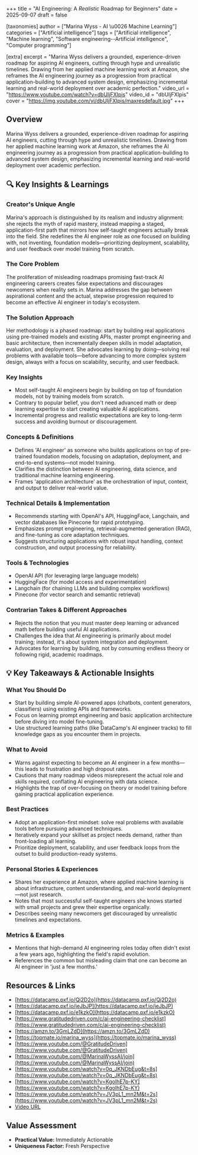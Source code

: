 +++
title = "AI Engineering: A *Realistic* Roadmap for Beginners"
date = 2025-09-07
draft = false

[taxonomies]
author = ["Marina Wyss - AI \u0026 Machine Learning"]
categories = ["Artificial intelligence"]
tags = ["Artificial intelligence", "Machine learning", "Software engineering--Artificial intelligence", "Computer programming"]

[extra]
excerpt = "Marina Wyss delivers a grounded, experience-driven roadmap for aspiring AI engineers, cutting through hype and unrealistic timelines. Drawing from her applied machine learning work at Amazon, she reframes the AI engineering journey as a progression from practical application-building to advanced system design, emphasizing incremental learning and real-world deployment over academic perfection."
video_url = "https://www.youtube.com/watch?v=dbUIjFXIpis"
video_id = "dbUIjFXIpis"
cover = "https://img.youtube.com/vi/dbUIjFXIpis/maxresdefault.jpg"
+++

## Overview

Marina Wyss delivers a grounded, experience-driven roadmap for aspiring AI engineers, cutting through hype and unrealistic timelines. Drawing from her applied machine learning work at Amazon, she reframes the AI engineering journey as a progression from practical application-building to advanced system design, emphasizing incremental learning and real-world deployment over academic perfection.

## 🔍 Key Insights & Learnings

### Creator's Unique Angle
Marina's approach is distinguished by its realism and industry alignment: she rejects the myth of rapid mastery, instead mapping a staged, application-first path that mirrors how self-taught engineers actually break into the field. She redefines the AI engineer role as one focused on building with, not inventing, foundation models—prioritizing deployment, scalability, and user feedback over model training from scratch.

### The Core Problem
The proliferation of misleading roadmaps promising fast-track AI engineering careers creates false expectations and discourages newcomers when reality sets in. Marina addresses the gap between aspirational content and the actual, stepwise progression required to become an effective AI engineer in today's ecosystem.

### The Solution Approach
Her methodology is a phased roadmap: start by building real applications using pre-trained models and existing APIs, master prompt engineering and basic architecture, then incrementally deepen skills in model adaptation, evaluation, and deployment. She advocates learning by doing—solving real problems with available tools—before advancing to more complex system design, always with a focus on scalability, security, and user feedback.

### Key Insights
- Most self-taught AI engineers begin by building on top of foundation models, not by training models from scratch.
- Contrary to popular belief, you don't need advanced math or deep learning expertise to start creating valuable AI applications.
- Incremental progress and realistic expectations are key to long-term success and avoiding burnout or discouragement.

### Concepts & Definitions
- Defines 'AI engineer' as someone who builds applications on top of pre-trained foundation models, focusing on adaptation, deployment, and end-to-end systems—not model training.
- Clarifies the distinction between AI engineering, data science, and traditional machine learning engineering.
- Frames 'application architecture' as the orchestration of input, context, and output to deliver real-world value.

### Technical Details & Implementation
- Recommends starting with OpenAI's API, HuggingFace, Langchain, and vector databases like Pinecone for rapid prototyping.
- Emphasizes prompt engineering, retrieval-augmented generation (RAG), and fine-tuning as core adaptation techniques.
- Suggests structuring applications with robust input handling, context construction, and output processing for reliability.

### Tools & Technologies
- OpenAI API (for leveraging large language models)
- HuggingFace (for model access and experimentation)
- Langchain (for chaining LLMs and building complex workflows)
- Pinecone (for vector search and semantic retrieval)

### Contrarian Takes & Different Approaches
- Rejects the notion that you must master deep learning or advanced math before building useful AI applications.
- Challenges the idea that AI engineering is primarily about model training; instead, it's about system integration and deployment.
- Advocates for learning by building, not by consuming endless theory or following rigid, academic roadmaps.

## 💡 Key Takeaways & Actionable Insights

### What You Should Do
- Start by building simple AI-powered apps (chatbots, content generators, classifiers) using existing APIs and frameworks.
- Focus on learning prompt engineering and basic application architecture before diving into model fine-tuning.
- Use structured learning paths (like DataCamp's AI engineer tracks) to fill knowledge gaps as you encounter them in projects.

### What to Avoid
- Warns against expecting to become an AI engineer in a few months—this leads to frustration and high dropout rates.
- Cautions that many roadmap videos misrepresent the actual role and skills required, conflating AI engineering with data science.
- Highlights the trap of over-focusing on theory or model training before gaining practical application experience.

### Best Practices
- Adopt an application-first mindset: solve real problems with available tools before pursuing advanced techniques.
- Iteratively expand your skillset as project needs demand, rather than front-loading all learning.
- Prioritize deployment, scalability, and user feedback loops from the outset to build production-ready systems.

### Personal Stories & Experiences
- Shares her experience at Amazon, where applied machine learning is about infrastructure, content understanding, and real-world deployment—not just research.
- Notes that most successful self-taught engineers she knows started with small projects and grew their expertise organically.
- Describes seeing many newcomers get discouraged by unrealistic timelines and expectations.

### Metrics & Examples
- Mentions that high-demand AI engineering roles today often didn't exist a few years ago, highlighting the field's rapid evolution.
- References the common but misleading claim that one can become an AI engineer in 'just a few months.'

## Resources & Links

- [https://datacamp.pxf.io/Qj2D2o](https://datacamp.pxf.io/Qj2D2o)
- [https://datacamp.pxf.io/jeJbJP](https://datacamp.pxf.io/jeJbJP)
- [https://datacamp.pxf.io/e1kzkO](https://datacamp.pxf.io/e1kzkO)
- [https://www.gratitudedriven.com/c/ai-engineering-checklist](https://www.gratitudedriven.com/c/ai-engineering-checklist)
- [https://amzn.to/3GmLZdD](https://amzn.to/3GmLZdD)
- [https://topmate.io/marina_wyss](https://topmate.io/marina_wyss)
- [https://www.youtube.com/@GratitudeDriven](https://www.youtube.com/@GratitudeDriven)
- [https://www.youtube.com/@MarinaWyssAI/join](https://www.youtube.com/@MarinaWyssAI/join)
- [https://www.youtube.com/watch?v=0q_JKNDbEug&t=8s](https://www.youtube.com/watch?v=0q_JKNDbEug&t=8s)
- [https://www.youtube.com/watch?v=KgolhE7p-KY](https://www.youtube.com/watch?v=KgolhE7p-KY)
- [https://www.youtube.com/watch?v=JV3pL1_mn2M&t=2s](https://www.youtube.com/watch?v=JV3pL1_mn2M&t=2s)
- [Video URL](https://www.youtube.com/watch?v=dbUIjFXIpis)

## Value Assessment
- **Practical Value:** Immediately Actionable
- **Uniqueness Factor:** Fresh Perspective

